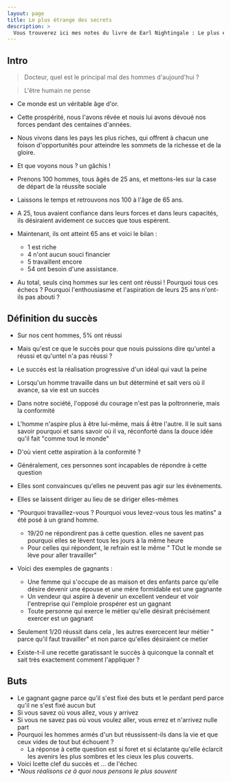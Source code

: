 ```yaml
---
layout: page
title: Le plus étrange des secrets
description: >
  Vous trouverez ici mes notes du livre de Earl Nightingale : Le plus étrange des secrets.
---
```



## Intro

> Docteur, quel est le principal mal des hommes d'aujourd'hui ? 

> L'être humain ne pense 


- Ce monde est un véritable âge d'or. 
- Cette prospérité, nous l'avons rêvée et nouis lui avons dévoué nos forces pendant des centaines d'années. 
- Nous vivons dans les pays les plus riches, qui offrent à chacun une foison d'opportunités pour atteindre les sommets de la richesse et de la gloire.
- Et que voyons nous ?  un gâchis !

- Prenons 100 hommes, tous âgés de 25 ans, et mettons-les sur la case de départ de la réussite sociale 
- Laissons le temps et retrouvons nos 100 à  l'âge de 65 ans. 
- A 25, tous avaient confiance dans leurs forces et dans leurs capacités, ils désiraient avidement ce succes que tous espèrent. 
- Maintenant, ils ont atteint 65 ans et voici le bilan : 
    - 1 est riche
    - 4 n'ont aucun souci financier 
    - 5 travaillent encore 
    - 54 ont besoin d'une assistance. 
 - Au total, seuls cinq hommes sur les cent ont réussi ! Pourquoi tous ces échecs ? Pourquoi l'enthousiasme et l'aspiration de leurs 25 ans n'ont-ils pas abouti ? 

## Définition du succès 

- Sur nos cent hommes, 5% ont réussi 
- Mais qu'est ce que le succès pour que nouis puissions dire qu'untel a réussi et qu'untel n'a pas réussi ? 
- Le succés est la réalisation progressive d'un idéal qui vaut la peine 
- Lorsqu'un homme travaille dans un but déterminé et sait vers où il avance, sa vie est un succès 
- Dans notre société, l'opposé du courage n'est pas la poltronnerie, mais la conformité 
- L'homme n'aspire plus à être lui-même, mais ầ être l'autre. Il le suit sans savoir pourquoi et sans savoir où il va, réconforté dans la douce idée qu'il fait "comme tout le monde"
- D'où vient cette aspiration à la conformité ? 
- Généralement, ces personnes sont incapables de répondre à cette question 
- Elles sont convaincues qu'elles ne peuvent pas agir sur les événements.
- Elles se laissent diriger au lieu de se diriger elles-mêmes 

- "Pourquoi travaillez-vous ? Pourquoi vous levez-vous tous les matins" a été posé à un grand homme. 
  - 19/20 ne répondirent pas à cette question. elles ne savent pas pourquoi elles se lèvent tous les jours à la même heure
  - Pour celles qui répondent, le refrain est le même " TOut le monde se lève pour aller travailler" 
- Voici des exemples de gagnants : 
  - Une femme qui s'occupe de as maison et des enfants parce qu'elle désire devenir une épouse et une mère formidable est une gagnante 
  - Un vendeur qui aspire à devenir un excellent vendeur et voir l'entreprise qui l'emploie prospérer est un gagnant 
  - Toute personne qui exerce le métier qu'elle désirait précisément exercer est un gagnant
 
 - Seulement 1/20 réussit dans cela , les autres exercecent leur métier " parce qu'il faut travailler" et non parce qu'elles désiraient ce metier
 
- Existe-t-il une recette garatissant le succès à quiconque la connaît et sait très exactement comment l'appliquer ? 


## Buts 

- Le gagnant gagne parce qu'il s'est fixé des buts et le perdant perd parce qu'il ne s'est fixé aucun but 
- Si vous savez où vous allez, vous y arrivez 
- Si vous ne savez pas où vous voulez aller, vous errez et n'arrivez nulle part 
- Pourquoi les hommes armés d'un but réussissent-ils dans la vie et que ceux vides de tout but échouent ? 
  - La réponse à cette question est si foret et si éclatante qu'elle éclarcit les avenirs les plus sombres et les cieux les plus couverts. 
- Voici lcette clef du succès et ... de l'échec 
- **Nous réalisons ce à quoi nous pensons le plus souvent*








